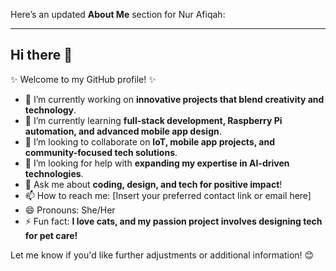 
Here’s an updated **About Me** section for Nur Afiqah:  

---

## Hi there 👋  

✨ Welcome to my GitHub profile! ✨  

- 🔭 I’m currently working on **innovative projects that blend creativity and technology**.  
- 🌱 I’m currently learning **full-stack development, Raspberry Pi automation, and advanced mobile app design**.  
- 👯 I’m looking to collaborate on **IoT, mobile app projects, and community-focused tech solutions**.  
- 🤔 I’m looking for help with **expanding my expertise in AI-driven technologies**.  
- 💬 Ask me about **coding, design, and tech for positive impact**!  
- 📫 How to reach me: [Insert your preferred contact link or email here]  
- 😄 Pronouns: She/Her  
- ⚡ Fun fact: **I love cats, and my passion project involves designing tech for pet care!**  

Let me know if you'd like further adjustments or additional information! 😊
